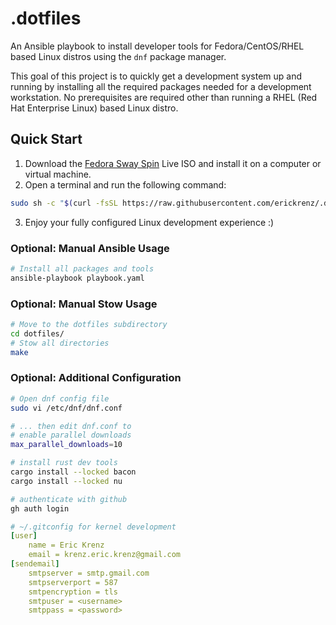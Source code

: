 # .dotfiles

An Ansible playbook to install developer tools for Fedora/CentOS/RHEL based Linux distros using the `dnf` package manager. 

This goal of this project is to quickly get a development system up and running by installing all the required packages needed for a development workstation. No prerequisites are required other than running a RHEL (Red Hat Enterprise Linux) based Linux distro. 

## Quick Start

1. Download the [Fedora Sway Spin](https://fedoraproject.org/spins/sway) Live ISO and install it on a computer or virtual machine.
2. Open a terminal and run the following command:
```bash
sudo sh -c "$(curl -fsSL https://raw.githubusercontent.com/erickrenz/.dotfiles/main/setup.sh)"
```
3. Enjoy your fully configured Linux development experience :)

### Optional: Manual Ansible Usage

```bash
# Install all packages and tools
ansible-playbook playbook.yaml
```

### Optional: Manual Stow Usage

```bash
# Move to the dotfiles subdirectory
cd dotfiles/
# Stow all directories
make
```

### Optional: Additional Configuration

```bash
# Open dnf config file
sudo vi /etc/dnf/dnf.conf

# ... then edit dnf.conf to
# enable parallel downloads
max_parallel_downloads=10
```
```bash
# install rust dev tools
cargo install --locked bacon
cargo install --locked nu
```

```bash
# authenticate with github
gh auth login
```

```yml
# ~/.gitconfig for kernel development
[user]
    name = Eric Krenz
    email = krenz.eric.krenz@gmail.com
[sendemail]
    smtpserver = smtp.gmail.com
    smtpserverport = 587
    smtpencryption = tls
    smtpuser = <username>
    smtppass = <password>
```
